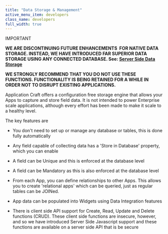 ```yaml
---
title: "Data Storage & Management"
active_menu_item: developers
class_name: developers
full_width: true
---
```



IMPORTANT

**WE ARE DISCONTINUING FUTURE ENHANCEMENTS  FOR NATIVE DATA STORAGE. INSTEAD, WE HAVE INTRODUCED FAR SUPERIOR DATA STORAGE USING ANY CONNECTED DATABASE. See: [Server Side Data Storage](/developers/user-guide/product-guide/data-storage/server-side-data-storage/)**

**WE STRONGLY RECOMMEND THAT YOU DO NOT USE THESE FUNCTIONS. FUNCTIONALITY IS BEING RETAINED FOR A WHILE IN ORDER NOT TO DISRUPT EXISTING APPLICATIONS.**

Application Craft offers a configuration free storage engine that allows your Apps to capture and store field data. It is not intended to power Enterprise scale applications, although every effort has been made to make it scale to a healthy level.

The key features are

 - You don't need to set up or manage any database or tables, this is done fully automatically

 - Any field capable of collecting data has a 'Store in Database' property, which you can enable

 - A field can be Unique and this is enforced at the database level

 - A field can be Mandatory as this is also enforced at the database level

 - From each App, you can define relationships to other Apps. This allows you to create 'relational apps' which can be queried, just as regular tables can be JOINed.

 - App data can be populated into Widgets using Data Integration features

 - There is client side API support for Create, Read, Update and Delete functions (CRUD). These client side functions are insecure, however, and so we have introduced Server Side Javascript support and these functions are available on a server side API that is be secure

